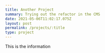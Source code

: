```yaml
---
title: Another Project
summary: Trying out the refactor in the CMS
date: 2021-05-06T11:02:17.075Z
layout: post
permalink: /projects/:title
type: project
---
```

This is the information